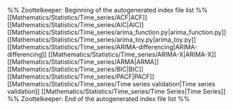 %% Zoottelkeeper: Beginning of the autogenerated index file list  %%
 [[Mathematics/Statistics/Time_series/ACF|ACF]]
 [[Mathematics/Statistics/Time_series/AIC|AIC]]
 [[Mathematics/Statistics/Time_series/arima_function.py|arima_function.py]]
 [[Mathematics/Statistics/Time_series/arima_toy.py|arima_toy.py]]
 [[Mathematics/Statistics/Time_series/ARIMA-differencing|ARIMA-differencing]]
 [[Mathematics/Statistics/Time_series/ARIMA-X|ARIMA-X]]
 [[Mathematics/Statistics/Time_series/ARMA|ARMA]]
 [[Mathematics/Statistics/Time_series/BIC|BIC]]
 [[Mathematics/Statistics/Time_series/PACF|PACF]]
 [[Mathematics/Statistics/Time_series/Time series validation|Time series validation]]
 [[Mathematics/Statistics/Time_series/Time Series|Time Series]]
%% Zoottelkeeper: End of the autogenerated index file list  %%
